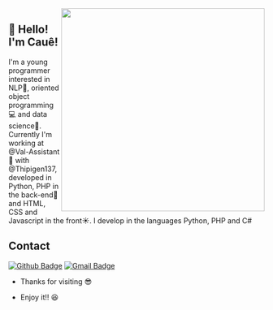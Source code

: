 
<img align="right" width="400" height="400" src="https://hypescience.com/wp-content/uploads/2017/03/c%C3%B3digo-intelig%C3%AAncia-artificial.jpeg">
 
## 👋 Hello! I'm Cauê!
 
I'm a young programmer interested in NLP🤖, oriented object programming💻 and data science💾. Currently I'm working at @Val-Assistant 👩 with @Thipigen137, developed in Python, PHP in the back-end💾 and HTML, CSS and Javascript in the front☀. I develop in the languages Python, PHP and C#
 
 
## Contact
[![Github Badge](https://img.shields.io/badge/-Github-000?style=flat-square&logo=Github&logoColor=white&link=link_do_seu_perfil_no_github)](https://github.com/caue-alves)
[![Gmail Badge](https://img.shields.io/badge/-Gmail-c14438?style=flat-square&logo=Gmail&logoColor=white&link=mailto:seu_email)](mailto:caue.mendes.rodrigues.alves@gmail.com)
 
- Thanks for visiting 😎 
 
- Enjoy it!! 😆
